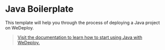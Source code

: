 # Java Boilerplate

This template will help you through the process of deploying a Java project on WeDeploy.

> [Visit the documentation to learn how to start using Java with WeDeploy.](https://wedeploy.com/docs/deploy/deploying-java/)

